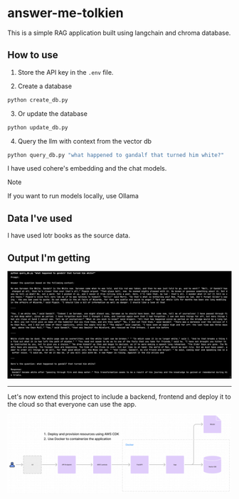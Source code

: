 # answer-me-tolkien

This is a simple RAG application built using langchain and chroma database.

## How to use

1. Store the API key in the `.env` file.

2. Create a database

```bash
python create_db.py
```

3. Or update the database

```bash
python update_db.py
```

4. Query the llm with context from the vector db

```python
python query_db.py "what happened to gandalf that turned him white?"
```

I have used cohere's embedding and the chat models.

> [!NOTE]
> If you want to run models locally, use Ollama

## Data I've used

I have used lotr books as the source data.

## Output I'm getting


![output](assets/output.png)


---

Let's now extend this project to include a backend, frontend and deploy it to the cloud so that everyone can use the app.


![architecture](assets/architecture.png)





